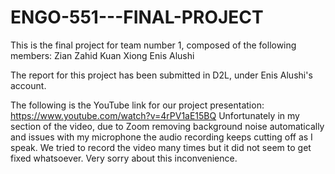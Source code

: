 # ENGO-551---FINAL-PROJECT

This is the final project for team number 1, composed of the following members:
Zian Zahid 
Kuan Xiong
Enis Alushi

The report for this project has been submitted in D2L, under Enis Alushi's account.

The following is the YouTube link for our project presentation: https://www.youtube.com/watch?v=4rPV1aE15BQ
Unfortunately in my section of the video, due to Zoom removing background noise automatically and issues with my microphone the audio recording keeps cutting off as I speak. 
We tried to record the video many times but it did not seem to get fixed whatsoever. Very sorry about this inconvenience.

